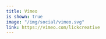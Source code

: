```yaml
---
title: Vimeo
is shown: true
image: "/img/social/vimeo.svg"
link: https://vimeo.com/lickcreative
---
```


